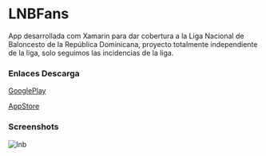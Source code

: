 # LNBFans

App desarrollada com Xamarin para dar cobertura a la Liga Nacional de Baloncesto de la República Dominicana, proyecto totalmente independiente de la liga, solo seguimos las incidencias de la liga.

### Enlaces Descarga
[GooglePlay](https://play.google.com/store/apps/details?id=com.lnbfans.com)

[AppStore](https://itunes.apple.com/us/app/lnb-fans/id994189080?l=es&ls=1&mt=8)


### Screenshots
![lnb](https://user-images.githubusercontent.com/7771514/59073301-7b7f7a00-8894-11e9-9ef5-9d5393759807.jpg)
